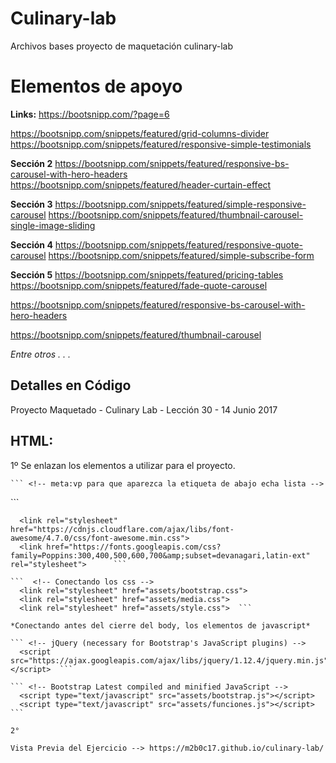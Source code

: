 # Culinary-lab
Archivos bases proyecto de maquetación culinary-lab

# Elementos de apoyo


**Links:**
https://bootsnipp.com/?page=6

https://bootsnipp.com/snippets/featured/grid-columns-divider
https://bootsnipp.com/snippets/featured/responsive-simple-testimonials

**Sección 2**
https://bootsnipp.com/snippets/featured/responsive-bs-carousel-with-hero-headers
https://bootsnipp.com/snippets/featured/header-curtain-effect

**Sección 3**
https://bootsnipp.com/snippets/featured/simple-responsive-carousel
https://bootsnipp.com/snippets/featured/thumbnail-carousel-single-image-sliding

**Sección 4**
https://bootsnipp.com/snippets/featured/responsive-quote-carousel
https://bootsnipp.com/snippets/featured/simple-subscribe-form

**Sección 5**
https://bootsnipp.com/snippets/featured/pricing-tables
https://bootsnipp.com/snippets/featured/fade-quote-carousel

https://bootsnipp.com/snippets/featured/responsive-bs-carousel-with-hero-headers

https://bootsnipp.com/snippets/featured/thumbnail-carousel



*Entre otros . . .*


## Detalles en Código
Proyecto Maquetado - Culinary Lab - Lección 30 - 14 Junio 2017

## HTML:
1º Se enlazan los elementos a utilizar para el proyecto.

 	``` <!-- meta:vp para que aparezca la etiqueta de abajo echa lista -->
  <meta name="viewport" content="width=device-width, user-scalable=no, initial-scale=1.0, maximum-scale=1.0, minimum-scale=1.0">  ```

  ``` <!-- Tipografía e Iconos-->
    <link rel="stylesheet" href="https://cdnjs.cloudflare.com/ajax/libs/font-awesome/4.7.0/css/font-awesome.min.css">
    <link href="https://fonts.googleapis.com/css?family=Poppins:300,400,500,600,700&amp;subset=devanagari,latin-ext" rel="stylesheet">   	```
    
 ```  <!-- Conectando los css -->
    <link rel="stylesheet" href="assets/bootstrap.css">
    <link rel="stylesheet" href="assets/media.css">
    <link rel="stylesheet" href="assets/style.css">  ```
    
*Conectando antes del cierre del body, los elementos de javascript*

 ``` <!-- jQuery (necessary for Bootstrap's JavaScript plugins) -->
    <script src="https://ajax.googleapis.com/ajax/libs/jquery/1.12.4/jquery.min.js"></script>  ```

 ``` <!-- Bootstrap Latest compiled and minified JavaScript -->
    <script type="text/javascript" src="assets/bootstrap.js"></script>
    <script type="text/javascript" src="assets/funciones.js"></script> ```

2°

Vista Previa del Ejercicio --> https://m2b0c17.github.io/culinary-lab/


